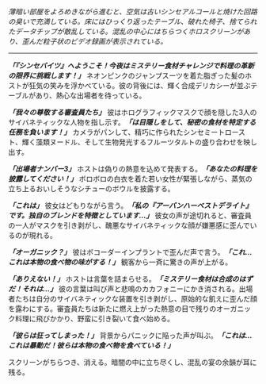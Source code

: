 _薄暗い部屋をよろめきながら進むと、空気は古いシンセアルコールと焼けた回路の臭いで充満している。床にはひっくり返ったテーブル、破れた椅子、捨てられたデータチップが散乱している。混乱の中心にはちらつくホロスクリーンがあり、歪んだ粒子状のビデオ録画が表示されている。_

---

**_「『シンセバイツ』へようこそ！今夜はミステリー食材チャレンジで料理の革新の限界に挑戦します！」_** ネオンピンクのジャンプスーツを着た脂ぎった髪のホストが狂気の笑みを浮かべている。彼の背後には、輝く合成デリカシーが並ぶテーブルがあり、熱心な出場者を待っている。

**_「我々の尊敬する審査員たち」_** 彼はホログラフィックマスクで顔を隠した3人のサイバネティックな人物を指し示す。**_「は目隠しをして、秘密の食材を特定する任務を負います！」_** カメラがパンして、精巧に作られたシンセミートロースト、輝く藻類ヌードル、そして生物発光するフルーツタルトの盛り合わせを映し出す。

**_「出場者ナンバー3」_** ホストは偽りの熱意を込めて発表する。**_「あなたの料理を披露してください！」_** ボロボロの白衣を着た若い女性が緊張しながら、蒸気の立ち上るおいしそうなシチューのボウルを披露する。

**_「これは」_** 彼女はどもりながら言う。**_「私の『アーバンハーベストデライト』です。独自のブレンドを特徴としています…」_** 彼女の声が途切れると、審査員の一人がマスクを引き剥がし、醜悪なサイバネティックな顔が嫌悪感に歪んでいるのが現れる。

**_「オーガニック？」_** 彼はボコーダーインプラントで歪んだ声で言う。**_「これ…これは本物の食べ物の味がする！」_** 観客から一斉に驚きの声が上がる。

**_「ありえない！」_** ホストは言葉を詰まらせる。**_「ミステリー食材は合成のはずだ！それは…」_** 彼の言葉は叫び声と悲鳴のカカフォニーにかき消される。出場者たちは自分のサイバネティックな装置を引き剥がし、原始的な飢えに歪んだ顔を露わにする。審査員たちは新たに燃え上がった熱意の目で残りのオーガニック料理に飛びかかり、野蛮に引き裂いて食べ始める。

**_「彼らは狂ってしまった！」_** 背景からパニックに陥った声が叫ぶ。**_「これは…これは暴動だ！彼らは本物の食べ物を食べている！」_**

スクリーンがちらつき、消える。暗闇の中に立ち尽くし、混乱の宴の余韻が耳に残る。
